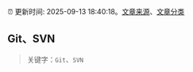 :alarm_clock: 更新时间: 2025-09-13 18:40:18。[文章来源](/README.md)、[文章分类](/TAGS.md)

## Git、SVN


> 关键字：`Git`、`SVN`



